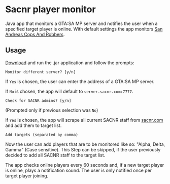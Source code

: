 # Sacnr player monitor

Java app that monitors a GTA:SA MP server and notifies the user when a specified target player is online.
With default settings the app monitors [San Andreas Cops And Robbers](https://sacnr.com).


## Usage

[Download](https://github.com/cornzz/sacnr-player-monitor/releases/latest) and run the .jar application and follow the prompts:

```
Monitor different server? [y/n]
```
If `Yes` is chosen, the user can enter the address of a GTA:SA MP server.

If `No` is chosen, the app will default to `server.sacnr.com:7777`.

```
Check for SACNR admins? [y/n]
```
(Prompted only if previous selection was `No`)

If `Yes` is chosen, the app will scrape all current SACNR staff from [sacnr.com](https://sacnr.com) and add them to target list.

```
Add targets (separated by comma)
```
Now the user can add players that are to be monitored like so: "Alpha, Delta, Gamma" (Case sensitive). 
This Step can be skipped, if the user previously decided to add all SACNR staff to the target list.


The app checks online players every 60 seconds and, if a new target player is online, plays a notification sound.
The user is only notified once per target player joining.

